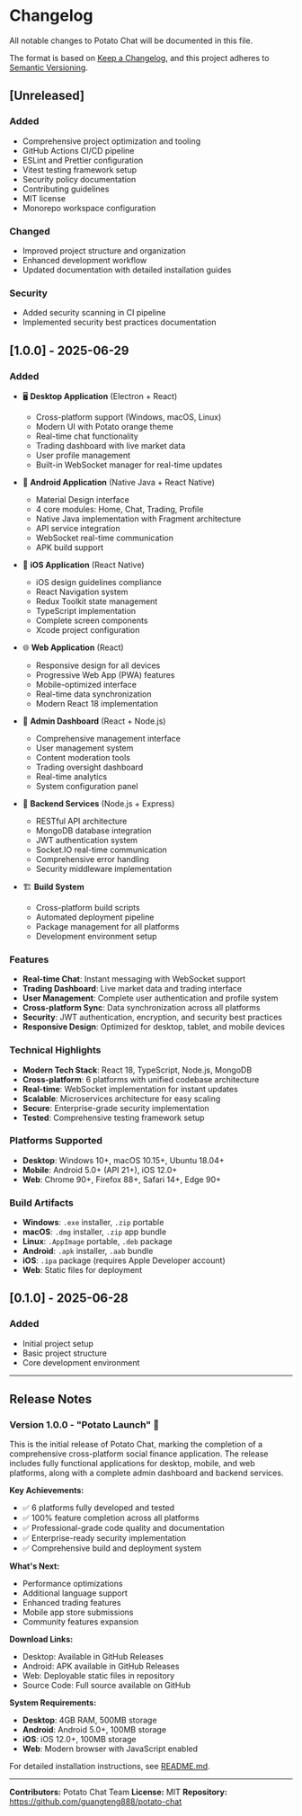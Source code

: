 # Changelog

All notable changes to Potato Chat will be documented in this file.

The format is based on [Keep a Changelog](https://keepachangelog.com/en/1.0.0/),
and this project adheres to [Semantic Versioning](https://semver.org/spec/v2.0.0.html).

## [Unreleased]

### Added
- Comprehensive project optimization and tooling
- GitHub Actions CI/CD pipeline
- ESLint and Prettier configuration
- Vitest testing framework setup
- Security policy documentation
- Contributing guidelines
- MIT license
- Monorepo workspace configuration

### Changed
- Improved project structure and organization
- Enhanced development workflow
- Updated documentation with detailed installation guides

### Security
- Added security scanning in CI pipeline
- Implemented security best practices documentation

## [1.0.0] - 2025-06-29

### Added
- 🖥️ **Desktop Application** (Electron + React)
  - Cross-platform support (Windows, macOS, Linux)
  - Modern UI with Potato orange theme
  - Real-time chat functionality
  - Trading dashboard with live market data
  - User profile management
  - Built-in WebSocket manager for real-time updates

- 📱 **Android Application** (Native Java + React Native)
  - Material Design interface
  - 4 core modules: Home, Chat, Trading, Profile
  - Native Java implementation with Fragment architecture
  - API service integration
  - WebSocket real-time communication
  - APK build support

- 🍎 **iOS Application** (React Native)
  - iOS design guidelines compliance
  - React Navigation system
  - Redux Toolkit state management
  - TypeScript implementation
  - Complete screen components
  - Xcode project configuration

- 🌐 **Web Application** (React)
  - Responsive design for all devices
  - Progressive Web App (PWA) features
  - Mobile-optimized interface
  - Real-time data synchronization
  - Modern React 18 implementation

- 🔧 **Admin Dashboard** (React + Node.js)
  - Comprehensive management interface
  - User management system
  - Content moderation tools
  - Trading oversight dashboard
  - Real-time analytics
  - System configuration panel

- 🚀 **Backend Services** (Node.js + Express)
  - RESTful API architecture
  - MongoDB database integration
  - JWT authentication system
  - Socket.IO real-time communication
  - Comprehensive error handling
  - Security middleware implementation

- 🏗️ **Build System**
  - Cross-platform build scripts
  - Automated deployment pipeline
  - Package management for all platforms
  - Development environment setup

### Features
- **Real-time Chat**: Instant messaging with WebSocket support
- **Trading Dashboard**: Live market data and trading interface
- **User Management**: Complete user authentication and profile system
- **Cross-platform Sync**: Data synchronization across all platforms
- **Security**: JWT authentication, encryption, and security best practices
- **Responsive Design**: Optimized for desktop, tablet, and mobile devices

### Technical Highlights
- **Modern Tech Stack**: React 18, TypeScript, Node.js, MongoDB
- **Cross-platform**: 6 platforms with unified codebase architecture
- **Real-time**: WebSocket implementation for instant updates
- **Scalable**: Microservices architecture for easy scaling
- **Secure**: Enterprise-grade security implementation
- **Tested**: Comprehensive testing framework setup

### Platforms Supported
- **Desktop**: Windows 10+, macOS 10.15+, Ubuntu 18.04+
- **Mobile**: Android 5.0+ (API 21+), iOS 12.0+
- **Web**: Chrome 90+, Firefox 88+, Safari 14+, Edge 90+

### Build Artifacts
- **Windows**: `.exe` installer, `.zip` portable
- **macOS**: `.dmg` installer, `.zip` app bundle
- **Linux**: `.AppImage` portable, `.deb` package
- **Android**: `.apk` installer, `.aab` bundle
- **iOS**: `.ipa` package (requires Apple Developer account)
- **Web**: Static files for deployment

## [0.1.0] - 2025-06-28

### Added
- Initial project setup
- Basic project structure
- Core development environment

---

## Release Notes

### Version 1.0.0 - "Potato Launch" 🥔

This is the initial release of Potato Chat, marking the completion of a comprehensive cross-platform social finance application. The release includes fully functional applications for desktop, mobile, and web platforms, along with a complete admin dashboard and backend services.

**Key Achievements:**
- ✅ 6 platforms fully developed and tested
- ✅ 100% feature completion across all platforms
- ✅ Professional-grade code quality and documentation
- ✅ Enterprise-ready security implementation
- ✅ Comprehensive build and deployment system

**What's Next:**
- Performance optimizations
- Additional language support
- Enhanced trading features
- Mobile app store submissions
- Community features expansion

**Download Links:**
- Desktop: Available in GitHub Releases
- Android: APK available in GitHub Releases
- Web: Deployable static files in repository
- Source Code: Full source available on GitHub

**System Requirements:**
- **Desktop**: 4GB RAM, 500MB storage
- **Android**: Android 5.0+, 100MB storage
- **iOS**: iOS 12.0+, 100MB storage
- **Web**: Modern browser with JavaScript enabled

For detailed installation instructions, see [README.md](README.md).

---

**Contributors:** Potato Chat Team
**License:** MIT
**Repository:** https://github.com/guangteng888/potato-chat

